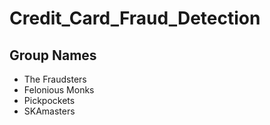 # Credit_Card_Fraud_Detection

## Group Names

- The Fraudsters
- Felonious Monks
- Pickpockets
- SKAmasters
